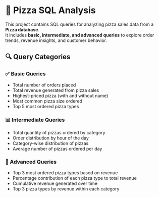 # 🍕 Pizza SQL Analysis

This project contains SQL queries for analyzing pizza sales data from a **Pizza database**.  
It includes **basic, intermediate, and advanced queries** to explore order trends, revenue insights, and customer behavior.  

## 🔍 Query Categories

### ✅ Basic Queries
- Total number of orders placed  
- Total revenue generated from pizza sales  
- Highest-priced pizza (with and without name)  
- Most common pizza size ordered  
- Top 5 most ordered pizza types  

### 📊 Intermediate Queries
- Total quantity of pizzas ordered by category  
- Order distribution by hour of the day  
- Category-wise distribution of pizzas  
- Average number of pizzas ordered per day  

### 🚀 Advanced Queries
- Top 3 most ordered pizza types based on revenue  
- Percentage contribution of each pizza type to total revenue  
- Cumulative revenue generated over time  
- Top 3 pizza types by revenue within each category  


